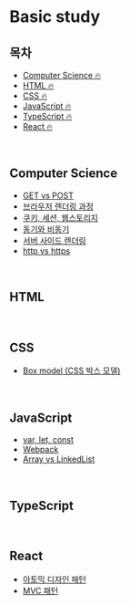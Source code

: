 # Basic study

## 목차

- [Computer Science 🔥](#Computer-Science)
- [HTML 🔥](#HTML)
- [CSS 🔥](#CSS)
- [JavaScript 🔥](#JavaScript)
- [TypeScript 🔥](#TypeScript)
- [React 🔥](#React)

<br>


## Computer Science

- [GET vs POST](https://velog.io/@parkksss/%EA%B0%9C%EB%B0%9C%EC%A7%80%EC%8B%9D-HTTP-Method)
- [브라우저 렌더링 과정](https://velog.io/@parkksss/%EA%B0%9C%EB%B0%9C%EC%A7%80%EC%8B%9D-%EB%A0%8C%EB%8D%94%EB%A7%81)
- [쿠키, 세션, 웹스토리지](https://velog.io/@parkksss/%EA%B0%9C%EB%B0%9C%EC%A7%80%EC%8B%9D-%EC%BF%A0%ED%82%A4-%EC%84%B8%EC%85%98-%EC%9B%B9%EC%8A%A4%ED%86%A0%EB%A6%AC%EC%A7%80)
- [동기와 비동기](https://velog.io/@parkksss/%EA%B0%9C%EB%B0%9C%EC%A7%80%EC%8B%9D-%EB%8F%99%EA%B8%B0%EC%99%80-%EB%B9%84%EB%8F%99%EA%B8%B0)
- [서버 사이드 렌더링](https://velog.io/@parkksss/%EA%B0%9C%EB%B0%9C%EC%A7%80%EC%8B%9D-%EC%84%9C%EB%B2%84-%EC%82%AC%EC%9D%B4%EB%93%9C-%EB%A0%8C%EB%8D%94%EB%A7%81)
- [http vs https](https://velog.io/@parkksss/%EA%B0%9C%EB%B0%9C%EC%A7%80%EC%8B%9D-http-vs-https-%EC%B0%A8%EC%9D%B4%EC%A0%90)

<!-- - Cloudfront (aws, css, cloudfront개념 / 배포방법)
- MVP
- UT
- JWT (개념, + 코드 🖥 ) -->

<br>

## HTML

<br>

## CSS

- [Box model (CSS 박스 모델)](https://velog.io/@parkksss/%EA%B0%9C%EB%B0%9C%EA%B8%B0%EB%A1%9D-css%EB%B0%95%EC%8A%A4%EB%AA%A8%EB%8D%B8)

<!-- - [🏃‍♀️스프린터스🏃‍♀️] 반응형웹 vs 적응형웹 ( 개념, + 코드 🖥 ) -->

<br>

## JavaScript

- [var, let, const](https://velog.io/@parkksss/%EA%B0%9C%EB%B0%9C%EC%A7%80%EC%8B%9D-var-let-const)
- [Webpack](https://velog.io/@parkksss/%EA%B0%9C%EB%B0%9C%EC%A7%80%EC%8B%9D-Webpack)
- [Array vs LinkedList](https://velog.io/@parkksss/%EA%B0%9C%EB%B0%9C%EC%A7%80%EC%8B%9D-Array-vs-LinkedList)

<!-- - REST API(rest api, restful api, http method, context api) [🏃‍♀️스프린터스🏃‍♀️] 
- axios -->

<br>

## TypeScript

<br>

## React


- [아토믹 디자인 패턴](https://velog.io/@parkksss/%EA%B0%9C%EB%B0%9C%EC%A7%80%EC%8B%9D-%EC%95%84%ED%86%A0%EB%AF%B9-%EB%94%94%EC%9E%90%EC%9D%B8-%ED%8C%A8%ED%84%B4)
- [MVC 패턴](https://velog.io/@parkksss/%EA%B0%9C%EB%B0%9C%EC%A7%80%EC%8B%9D-MVC-%ED%8C%A8%ED%84%B4%EC%9D%B4%EB%9E%80-%EB%AC%B4%EC%97%87%EC%9D%B8%EA%B0%80)

<!-- - React (react, 특징)  [🏃‍♀️스프린터스🏃‍♀️] 
- 라이브러리 vs 프레임워크 vs 패키지 (개념, 차이점)
- 전역상태관리 (개념, 라이브러리들)
- Redux (redux, 특징, 기본원칙)  [🏃‍♀️스프린터스🏃‍♀️] 
- 무한스크롤 (Infinite scroll, intersectionObserver api, + 코드 🖥 )
- 소셜로그인 (소셜로그인, social oauth, 프로젝트에서 선택이유, + 코드 🖥 ) 

- react-router-dom
- styled-components

- kakao-map (api, + 코드 🖥 )
- react-kakao-maps-sdk (커스텀오버레이, 인포윈도우/마커, + 코드 🖥 )
- geolocation (실시간 위치기반 서비스, + 코드 🖥 )

- 웹소켓(websocket : stomp, sockjs, + 코드 🖥 )  [🏃‍♀️스프린터스🏃‍♀️] 
- PWA (개념, 설정방법, + 코드 🖥 ) -->

<br>